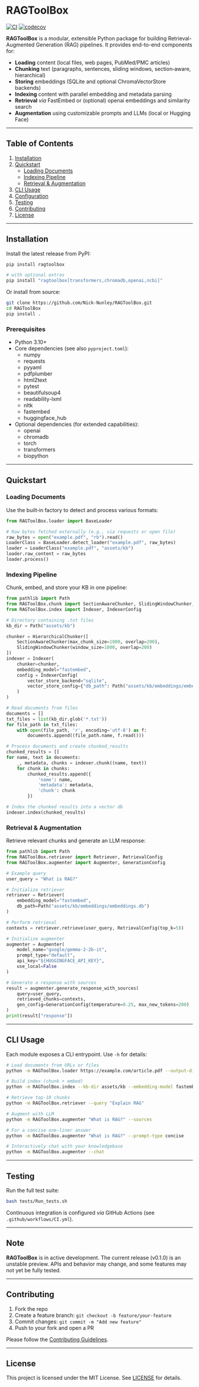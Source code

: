 # RAGToolBox

[![CI](https://github.com/Nick-Nunley/RAGToolBox/actions/workflows/CI.yml/badge.svg)](https://github.com/Nick-Nunley/RAGToolBox/actions/workflows/CI.yml)
[![codecov](https://codecov.io/github/Nick-Nunley/RAGToolBox/graph/badge.svg?token=MUXZWZMZV0)](https://codecov.io/github/Nick-Nunley/RAGToolBox)

**RAGToolBox** is a modular, extensible Python package for building Retrieval-Augmented Generation (RAG) pipelines. It provides end-to-end components for:

* **Loading** content (local files, web pages, PubMed/PMC articles)
* **Chunking** text (paragraphs, sentences, sliding windows, section‑aware, hierarchical)
* **Storing** embeddings (SQLite and optional ChromaVectorStore backends)
* **Indexing** content with parallel embedding and metadata parsing
* **Retrieval** *via* FastEmbed or (optional) openai embeddings and similarity search
* **Augmentation** using customizable prompts and LLMs (local or Hugging Face)

---

## Table of Contents

1. [Installation](#installation)
2. [Quickstart](#quickstart)
    * [Loading Documents](#loading-documents)
    * [Indexing Pipeline](#indexing-pipeline)
    * [Retrieval & Augmentation](#retrieval--augmentation)
3. [CLI Usage](#cli-usage)
4. [Configuration](#configuration)
5. [Testing](#testing)
6. [Contributing](#contributing)
7. [License](#license)

---

## Installation

Install the latest release from PyPI:

```bash
pip install ragtoolbox

# with optional extras
pip install "ragtoolbox[transformers,chromadb,openai,ncbi]"
```

Or install from source:

```bash
git clone https://github.com/Nick-Nunley/RAGToolBox.git
cd RAGToolBox
pip install .
```

### Prerequisites

* Python 3.10+
* Core dependencies (see also `pyproject.toml`):
    * numpy
    * requests
    * pyyaml
    * pdfplumber
    * html2text
    * pytest
    * beautifulsoup4
    * readability-lxml
    * nltk
    * fastembed
    * huggingface_hub
* Optional dependencies (for extended capabilities):
    * openai
    * chromadb
    * torch
    * transformers
    * biopython

---

## Quickstart

### Loading Documents

Use the built‑in factory to detect and process various formats:

```python
from RAGToolBox.loader import BaseLoader

# Raw bytes fetched externally (e.g., via requests or open file)
raw_bytes = open("example.pdf", "rb").read()
LoaderClass = BaseLoader.detect_loader("example.pdf", raw_bytes)
loader = LoaderClass("example.pdf", "assets/kb")
loader.raw_content = raw_bytes
loader.process()
```

### Indexing Pipeline

Chunk, embed, and store your KB in one pipeline:

```python
from pathlib import Path
from RAGToolBox.chunk import SectionAwareChunker, SlidingWindowChunker, HierarchicalChunker
from RAGToolBox.index import Indexer, IndexerConfig

# Directory containing .txt files
kb_dir = Path("assets/kb")

chunker = HierarchicalChunker([
    SectionAwareChunker(max_chunk_size=1000, overlap=200),
    SlidingWindowChunker(window_size=1000, overlap=200)
])
indexer = Indexer(
    chunker=chunker,
    embedding_model="fastembed",
    config = IndexerConfig(
        vector_store_backend="sqlite",
        vector_store_config={"db_path": Path("assets/kb/embeddings/embeddings.db")}
    )
)

# Read documents from files
documents = []
txt_files = list(kb_dir.glob('*.txt'))
for file_path in txt_files:
    with open(file_path, 'r', encoding='utf-8') as f:
        documents.append((file_path.name, f.read()))

# Process documents and create chunked_results
chunked_results = []
for name, text in documents:
    _, metadata, chunks = indexer.chunk((name, text))
    for chunk in chunks:
        chunked_results.append({
            'name': name,
            'metadata': metadata,
            'chunk': chunk
        })

# Index the chunked results into a vector db
indexer.index(chunked_results)
```

### Retrieval & Augmentation

Retrieve relevant chunks and generate an LLM response:

```python
from pathlib import Path
from RAGToolBox.retriever import Retriever, RetrievalConfig
from RAGToolBox.augmenter import Augmenter, GenerationConfig

# Example query
user_query = "What is RAG?"

# Initialize retriever
retriever = Retriever(
    embedding_model="fastembed",
    db_path=Path("assets/kb/embeddings/embeddings.db")
)

# Perform retrieval
contexts = retriever.retrieve(user_query, RetrievalConfig(top_k=5))

# Initialize augmenter
augmenter = Augmenter(
    model_name="google/gemma-2-2b-it",
    prompt_type="default",
    api_key="${HUGGINGFACE_API_KEY}",
    use_local=False
)

# Generate a response with sources
result = augmenter.generate_response_with_sources(
    query=user_query,
    retrieved_chunks=contexts,
    gen_config=GenerationConfig(temperature=0.25, max_new_tokens=200)
)
print(result["response"])
```

---

## CLI Usage

Each module exposes a CLI entrypoint. Use `-h` for details:

```bash
# Load documents from URLs or files
python -m RAGToolBox.loader https://example.com/article.pdf --output-dir assets/kb

# Build index (chunk + embed)
python -m RAGToolBox.index --kb-dir assets/kb --embedding-model fastembed --vector-store sqlite

# Retrieve top-10 chunks
python -m RAGToolBox.retriever --query "Explain RAG"

# Augment with LLM
python -m RAGToolBox.augmenter "What is RAG?" --sources

# For a concise one-liner answer
python -m RAGToolBox.augmenter "What is RAG?" --prompt-type concise

# Interactively chat with your knowledgebase
python -m RAGToolBox.augmenter --chat
```

---

## Testing

Run the full test suite:

```bash
bash tests/Run_tests.sh
```

Continuous integration is configured *via* GitHub Actions (see `.github/workflows/CI.yml`).

---

## Note

**RAGToolBox** is in active development. The current release (v0.1.0) is an unstable preview. APIs and behavior may change, and some features may not yet be fully tested.

---

## Contributing

1. Fork the repo
2. Create a feature branch: `git checkout -b feature/your-feature`
3. Commit changes: `git commit -m "Add new feature"`
4. Push to your fork and open a PR

Please follow the [Contributing Guidelines](CONTRIBUTING.md).

---

## License

This project is licensed under the MIT License. See [LICENSE](LICENSE) for details.
